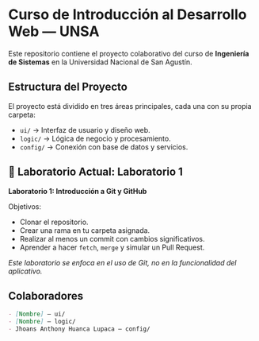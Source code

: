# Curso de Introducción al Desarrollo Web — UNSA

Este repositorio contiene el proyecto colaborativo del curso de **Ingeniería de Sistemas** en la Universidad Nacional de San Agustín.

## Estructura del Proyecto

El proyecto está dividido en tres áreas principales, cada una con su propia carpeta:

- `ui/` → Interfaz de usuario y diseño web.
- `logic/` → Lógica de negocio y procesamiento.
- `config/` → Conexión con base de datos y servicios.

## 🧪 Laboratorio Actual: Laboratorio 1

**Laboratorio 1: Introducción a Git y GitHub**

Objetivos:
- Clonar el repositorio.
- Crear una rama en tu carpeta asignada.
- Realizar al menos un commit con cambios significativos.
- Aprender a hacer `fetch`, `merge` y simular un Pull Request.

*Este laboratorio se enfoca en el uso de Git, no en la funcionalidad del aplicativo.*

## Colaboradores

```markdown
- [Nombre] — ui/
- [Nombre] — logic/
- Jhoans Anthony Huanca Lupaca — config/


